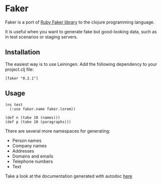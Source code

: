 # Faker

Faker is a port of [Ruby Faker library](http://faker.rubyforge.org/) to the
clojure programming language.

It is useful when you want to generate fake but good-looking data, such as in
test scenarios or staging servers.

## Installation

The easiest way is to use Leiningen. Add the following dependency to your
project.clj file:

    [faker "0.2.1"]


## Usage

    (ns test
      (:use faker.name faker.lorem))

    (def n (take 10 (names)))
    (def p (take 10 (paragraphs)))

There are several more namespaces for generating:

* Person names
* Company names
* Addresses
* Domains and emails
* Telephone numbers
* Text

Take a look at the documentation generated with autodoc
[here](http://paraseba.github.com/faker)
